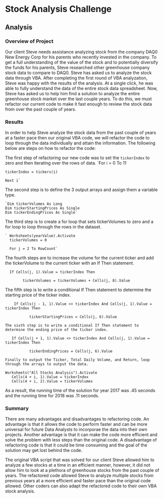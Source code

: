 # Stock Analysis Challenge

## Analysis

### Overview of Project

Our client Steve needs assistance analyzing stock from the company DAQ0 New Energy Corp for his parents who recently invested in the company. To get a full understanding of the value of the stock and to potentially diversify the funds for his parents, Steve researched other greenhouse company stock data to compare to DAQ0. Steve has asked us to analyze the stock data through VBA. After completing the first round of VBA analyzation, Steve was happy with the results of the analysis. At a single click, he was able to fully understand the data of the entire stock data spreadsheet. Now, Steve has asked us to help him find a solution to analyze the entire greenhouse stock market over the last couple years. To do this, we must refactor our current code to make it fast enough to review the stock data from over the past couple of years. 

### Results

In order to help Steve analyze the stock data from the past couple of years at a faster pace then our original VBA code, we will refactor the code to loop through the data individually and attain the information. The following below are steps on how to refactor the code:

The first step of refactoring our new code was to set the `tickerIndex` to zero and then iterating over the rows of data. 
    `For i = 0 To 11
    
    tickerIndex = tickers(i)
    
    Next i`
    
   The second step is to define the 3 output arrays and assign them a variable type. 
   
    `Dim tickerVolumes As Long
    Dim tickerStartingPrices As Single
    Dim tickerEndingPrices As Single`
    
 The third step is to create a for loop that sets tickerVolumes to zero and a for loop to loop through the rows in the dataset. 
    
    ` Worksheets(yearValue).Activate
      tickerVolumes = 0
    
      For j = 2 To RowCount`
      
The fourth steps are to increase the volume for the current ticker and add the tickerVolume to the current ticker with an If Then         statement. 
      
      If Cells(j, 1).Value = tickerIndex Then
        
            tickerVolumes = tickerVolumes + Cells(j, 8).Value
            
         
   The fifth step is to write a conditional If Then statement to determine the starting price of the ticker index. 
   
        If Cells(j - 1, 1).Value <> tickerIndex And Cells(j, 1).Value = tickerIndex Then

               tickerStartingPrices = Cells(j, 6).Value
    
    The sixth step is to write a conditional If Then statement to determine the ending price of the ticker index. 
    
       If Cells(j + 1, 1).Value <> tickerIndex And Cells(j, 1).Value = tickerIndex Then

               tickerEndingPrices = Cells(j, 6).Value
    
    Finally to output the Ticker, Total Daily Volume, and Return, loop through the arrays to output the data. 
    
    Worksheets("All Stocks Analysis").Activate
       Cells(4 + i, 1).Value = tickerIndex
       Cells(4 + i, 2).Value = tickerVolumes
       
  As a result, the running time of the solution for year 2017 was .45 seconds and the running time for 2018 was .11 seconds. 
    
  ### Summary
There are many advantages and disadvantages to refactoring code. An advantage is that it allows the code to perform faster and can be more universal for future Data Analysts to incorporae the data into their own projects. Another advantage is that it can make the code more efficient and solve the problem with less steps than the original code. A disadvantage of refactoring code is that it could be time consuming and the goal of the solution may get lost behind the code.

The original VBA script that was solved for our client Steve allowed him to analyze a few stocks at a time in an efficient manner, however, it did not allow him to look at a plethora of greenhouse stocks from the past couple of years. The refactored code allowed Steve to analyze multiple stocks from previous years at a more efficient and faster pace than the original code allowed. Other coders can also adapt the refactored code to their own VBA stock analysis. 
  
  

